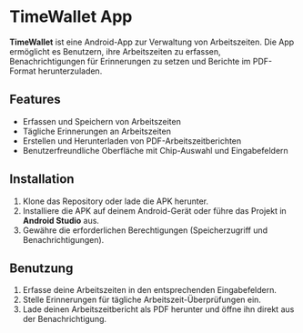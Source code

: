 # TimeWallet App

**TimeWallet** ist eine Android-App zur Verwaltung von Arbeitszeiten. Die App ermöglicht es Benutzern, ihre Arbeitszeiten zu erfassen, Benachrichtigungen für Erinnerungen zu setzen und Berichte im PDF-Format herunterzuladen.

## Features
- Erfassen und Speichern von Arbeitszeiten
- Tägliche Erinnerungen an Arbeitszeiten
- Erstellen und Herunterladen von PDF-Arbeitszeitberichten
- Benutzerfreundliche Oberfläche mit Chip-Auswahl und Eingabefeldern

## Installation

1. Klone das Repository oder lade die APK herunter.
2. Installiere die APK auf deinem Android-Gerät oder führe das Projekt in **Android Studio** aus.
3. Gewähre die erforderlichen Berechtigungen (Speicherzugriff und Benachrichtigungen).

## Benutzung

1. Erfasse deine Arbeitszeiten in den entsprechenden Eingabefeldern.
2. Stelle Erinnerungen für tägliche Arbeitszeit-Überprüfungen ein.
3. Lade deinen Arbeitszeitbericht als PDF herunter und öffne ihn direkt aus der Benachrichtigung.

